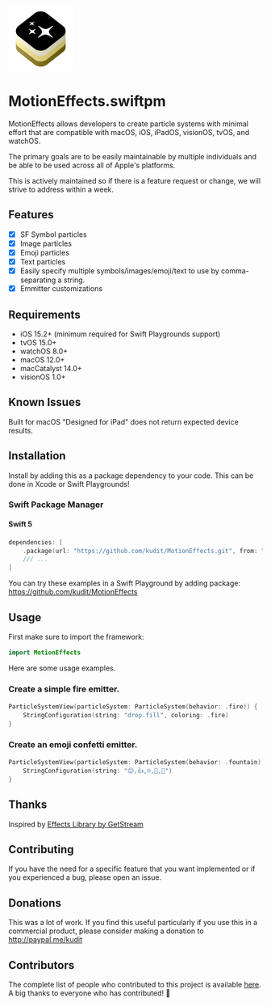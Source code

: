 <img src="/Development/Resources/Assets.xcassets/AppIcon.appiconset/Icon.png" height="128">

# MotionEffects.swiftpm
MotionEffects allows developers to create particle systems with minimal effort that are compatible with macOS, iOS, iPadOS, visionOS, tvOS, and watchOS.

The primary goals are to be easily maintainable by multiple individuals and be able to be used across all of Apple's platforms.

This is actively maintained so if there is a feature request or change, we will strive to address within a week.

## Features

- [x] SF Symbol particles
- [x] Image particles
- [x] Emoji particles
- [x] Text particles
- [x] Easily specify multiple symbols/images/emoji/text to use by comma-separating a string.
- [x] Emmitter customizations

## Requirements

- iOS 15.2+ (minimum required for Swift Playgrounds support)
- tvOS 15.0+
- watchOS 8.0+
- macOS 12.0+
- macCatalyst 14.0+
- visionOS 1.0+

## Known Issues
Built for macOS "Designed for iPad" does not return expected device results.

## Installation
Install by adding this as a package dependency to your code.  This can be done in Xcode or Swift Playgrounds!

### Swift Package Manager

#### Swift 5
```swift
dependencies: [
    .package(url: "https://github.com/kudit/MotionEffects.git", from: "1.0.0"),
    /// ...
]
```

You can try these examples in a Swift Playground by adding package: https://github.com/kudit/MotionEffects

## Usage
First make sure to import the framework:
```swift
import MotionEffects
```

Here are some usage examples.

### Create a simple fire emitter.
```swift
ParticleSystemView(particleSystem: ParticleSystem(behavior: .fire)) {
    StringConfiguration(string: "drop.fill", coloring: .fire)
}
```

### Create an emoji confetti emitter.
```swift
ParticleSystemView(particleSystem: ParticleSystem(behavior: .fountain)) {
    StringConfiguration(string: "😊,👍,☺️,👏,🙌")
}
```

## Thanks
Inspired by [Effects Library by GetStream](https://github.com/GetStream/effects-library)

## Contributing
If you have the need for a specific feature that you want implemented or if you experienced a bug, please open an issue.

## Donations
This was a lot of work.  If you find this useful particularly if you use this in a commercial product, please consider making a donation to http://paypal.me/kudit

## Contributors
The complete list of people who contributed to this project is available [here](https://github.com/kudit/MotionEffects/graphs/contributors).
A big thanks to everyone who has contributed! 🙏
